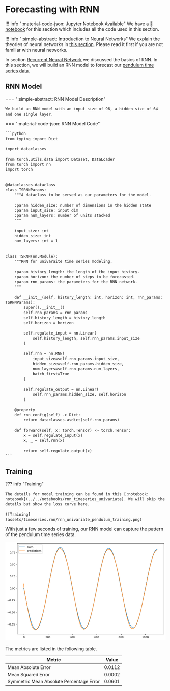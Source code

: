 # Forecasting with RNN

!!! info ":material-code-json: Jupyter Notebook Available"
    We have a [:notebook: notebook](../../notebooks/rnn_timeseries) for this section which includes all the code used in this section.


!!! info ":simple-abstract: Introduction to Neural Networks"
    We explain the theories of neural networks in [this section](../deep-learning-fundamentals/recurrent-neural-networks.md). Please read it first if you are not familiar with neural networks.


In section [Recurrent Neural Network](../deep-learning-fundamentals/recurrent-neural-networks.md) we discussed the basics of RNN. In this section, we will build an RNN model to forecast our [pendulum time series data](timeseries.dataset.pendulum.md).

## RNN Model


=== ":simple-abstract: RNN Model Description"

    We build an RNN model with an input size of 96, a hidden size of 64 and one single layer.

=== ":material-code-json: RNN Model Code"

    ```python
    from typing import Dict

    import dataclasses

    from torch.utils.data import Dataset, DataLoader
    from torch import nn
    import torch


    @dataclasses.dataclass
    class TSRNNParams:
        """A dataclass to be served as our parameters for the model.

        :param hidden_size: number of dimensions in the hidden state
        :param input_size: input dim
        :param num_layers: number of units stacked
        """

        input_size: int
        hidden_size: int
        num_layers: int = 1


    class TSRNN(nn.Module):
        """RNN for univaraite time series modeling.

        :param history_length: the length of the input history.
        :param horizon: the number of steps to be forecasted.
        :param rnn_params: the parameters for the RNN network.
        """

        def __init__(self, history_length: int, horizon: int, rnn_params: TSRNNParams):
            super().__init__()
            self.rnn_params = rnn_params
            self.history_length = history_length
            self.horizon = horizon

            self.regulate_input = nn.Linear(
                self.history_length, self.rnn_params.input_size
            )

            self.rnn = nn.RNN(
                input_size=self.rnn_params.input_size,
                hidden_size=self.rnn_params.hidden_size,
                num_layers=self.rnn_params.num_layers,
                batch_first=True
            )

            self.regulate_output = nn.Linear(
                self.rnn_params.hidden_size, self.horizon
            )

        @property
        def rnn_config(self) -> Dict:
            return dataclasses.asdict(self.rnn_params)

        def forward(self, x: torch.Tensor) -> torch.Tensor:
            x = self.regulate_input(x)
            x, _ = self.rnn(x)

            return self.regulate_output(x)
    ```


## Training

??? info "Training"

    The details for model training can be found in this [:notebook: notebook](../../notebooks/rnn_timeseries_univariate). We will skip the details but show the loss curve here.

    ![Training](assets/timeseries.rnn/rnn_univariate_pendulum_training.png)


With just a few seconds of training, our RNN model can capture the pattern of the pendulum time series data.

![RNN Result (Univariate, Horizon 1)](assets/timeseries.rnn/rnn_univariate_pendulum_results.png)

The metrics are listed in the following table.

| Metric | Value |
| --- | --- |
| Mean Absolute Error | 0.0112 |
| Mean Squared Error | 0.0002 |
| Symmetric Mean Absolute Percentage Error | 0.0601 |
